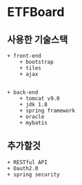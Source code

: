 # ETFBoard

## 사용한 기술스택
	+ front-end
		+ bootstrap
		+ tiles
		+ ajax


	+ back-end
		+ tomcat v9.0
		+ jdk 1.8
		+ spring framework
		+ oracle
		+ mybatis


## 추가할것
	+ RESTful API
	+ Oauth2.0
	+ spring security
